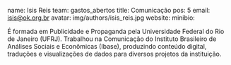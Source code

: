 name: Isis Reis
team: gastos_abertos
title: Comunicação
pos: 5
email: isis@ok.org.br
avatar: img/authors/isis_reis.jpg
website:
minibio:

É formada em Publicidade e Propaganda pela Universidade Federal do Rio de Janeiro (UFRJ). Trabalhou na Comunicação do Instituto Brasileiro de Análises Sociais e Econômicas (Ibase), produzindo conteúdo digital, traduções e visualizações de dados para diversos projetos da instituição.
